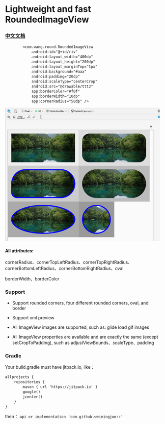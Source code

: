 # Lightweight and fast  RoundedImageView

### [中文文档](README-zh.md)

```
        <com.wang.round.RoundedImageView
            android:id="@+id/riv"
            android:layout_width="400dp"
            android:layout_height="200dp"
            android:layout_marginTop="1px"
            android:background="#aaa"
            android:padding="20dp"
            android:scaleType="centerCrop"
            android:src="@drawable/ttt3"
            app:borderColor="#f0f"
            app:borderWidth="10dp"
            app:cornerRadius="50dp" />
```

![img](example.png "img")

#### All attributes:

cornerRadius、cornerTopLeftRadius、cornerTopRightRadius、cornerBottomLeftRadius、cornerBottomRightRadius、oval

borderWidth、borderColor

### Support

- Support rounded corners, four different rounded corners, oval, and border

- Support xml preview

- All ImageView images are supported, such as: glide load gif images

- All ImageView properties are available and are exactly the same (except setCropToPadding), such as
  adjustViewBounds、scaleType、padding

### Gradle

Your build.gradle must have jitpack.io, like：

```
allprojects {
    repositories {
        maven { url 'https://jitpack.io' }
        google()
        jcenter()
    }
}
```

then：
`api or implementation 'com.github.weimingjue::'`